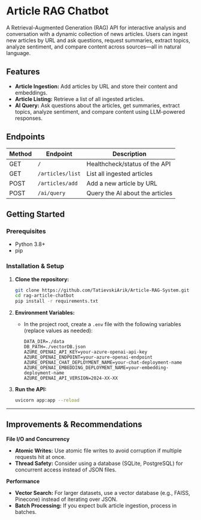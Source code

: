 # Article RAG Chatbot

A Retrieval-Augmented Generation (RAG) API for interactive analysis and conversation with a dynamic collection of news articles. Users can ingest new articles by URL and ask questions, request summaries, extract topics, analyze sentiment, and compare content across sources—all in natural language.

## Features

- **Article Ingestion:** Add articles by URL and store their content and embeddings.
- **Article Listing:** Retrieve a list of all ingested articles.
- **AI Query:** Ask questions about the articles, get summaries, extract topics, analyze sentiment, and compare content using LLM-powered responses.

## Endpoints

| Method | Endpoint            | Description                                 |
|--------|---------------------|---------------------------------------------|
| GET    | `/`                 | Healthcheck/status of the API               |
| GET    | `/articles/list`    | List all ingested articles                  |
| POST   | `/articles/add`     | Add a new article by URL                    |
| POST   | `/ai/query`         | Query the AI about the articles             |

## Getting Started

### Prerequisites

- Python 3.8+
- pip

### Installation & Setup

1. **Clone the repository:**
    ```sh
    git clone https://github.com/TatievskiArik/Article-RAG-System.git
    cd rag-article-chatbot
    pip install -r requirements.txt
    ```

2. **Environment Variables:**
   - In the project root, create a `.env` file with the following variables (replace values as needed):

     ```
     DATA_DIR=./data
     DB_PATH=./vectorDB.json
     AZURE_OPENAI_API_KEY=your-azure-openai-api-key
     AZURE_OPENAI_ENDPOINT=your-azure-openai-endpoint
     AZURE_OPENAI_CHAT_DEPLOYMENT_NAME=your-chat-deployment-name
     AZURE_OPENAI_EMBEDDING_DEPLOYMENT_NAME=your-embedding-deployment-name
     AZURE_OPENAI_API_VERSION=2024-XX-XX
     ```

3. **Run the API:**
    ```sh
    uvicorn app:app --reload
    ```

---

## Improvements & Recommendations

**File I/O and Concurrency**
- **Atomic Writes:** Use atomic file writes to avoid corruption if multiple requests hit at once.
- **Thread Safety:** Consider using a database (SQLite, PostgreSQL) for concurrent access instead of JSON files.

**Performance**
- **Vector Search:** For larger datasets, use a vector database (e.g., FAISS, Pinecone) instead of iterating over JSON.
- **Batch Processing:** If you expect bulk article ingestion, process in batches.
